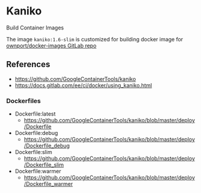 # Kaniko

Build Container Images 

The image `kaniko:1.6-slim` is customized for building docker image for [ownport/docker-images GitLab repo](https://gitlab.com/ownport/docker-images/)

## References

- https://github.com/GoogleContainerTools/kaniko
- https://docs.gitlab.com/ee/ci/docker/using_kaniko.html

### Dockerfiles

- Dockerfile:latest
  - https://github.com/GoogleContainerTools/kaniko/blob/master/deploy/Dockerfile
- Dockerfile:debug
  - https://github.com/GoogleContainerTools/kaniko/blob/master/deploy/Dockerfile_debug
- Dockerfile:slim
  - https://github.com/GoogleContainerTools/kaniko/blob/master/deploy/Dockerfile_slim
- Dockerfile:warmer
  - https://github.com/GoogleContainerTools/kaniko/blob/master/deploy/Dockerfile_warmer
